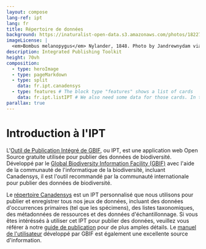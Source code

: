 ```yaml
---
layout: compose
lang-ref: ipt
lang: fr
title: Répertoire de données
background: https://inaturalist-open-data.s3.amazonaws.com/photos/182276315/original.jpg
imageLicense: |
  <em>Bombus melanopygus</em> Nylander, 1848. Photo by Jandrewnydam via [iNaturalist](https://www.gbif.org/occurrence/3712546723)
description: Integrated Publishing Toolkit 
height: 70vh
composition:
  - type: heroImage
  - type: pageMarkdown
  - type: split
    data: fr.ipt.canadensys
  - type: features # The block type "features" shows a list of cards
    data: fr.ipt.listIPT # We also need some data for those cards. In this case we refer to a yaml file in the _data folder.
parallax: true 
---
```


# Introduction à l'IPT 

L'[Outil de Publication Intégré de GBIF](https://github.com/gbif/ipt), ou IPT, est une application web Open Source gratuite utilisée pour publier des données de biodiversité.
Développé par le [Global Biodiversity Information Facility (GBIF)](https://www.gbif.org/) avec l'aide de la communauté de l'informatique de la biodiversité, incluant Canadensys, il est l'outil recommandé par la communauté internationale pour publier des données de biodiversité. 

Le [répertoire Canadensys](https://data.canadensys.net/ipt/) est un IPT personnalisé que nous utilisons pour publier et enregistrer tous nos jeux de données, incluant des données d'occurrences primaires (tel que les spécimens), des listes taxonomiques, des métadonnées de ressources et des données d'échantillonnage. Si vous êtes intéréssés à utiliser cet IPT pour publier des données, veuillez vous référer à notre [guide de publication](/fr/publish/7-step-guide/) pour de plus amples détails. Le [manuel de l'utilisateur](https://ipt.gbif.org/manual/en/ipt/latest/) développé par GBIF est également une excellente source d'information.
